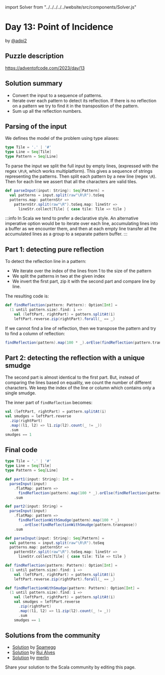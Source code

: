 import Solver from "../../../../../website/src/components/Solver.js"

# Day 13: Point of Incidence

by [@adpi2](https://github.com/adpi2)

## Puzzle description

https://adventofcode.com/2023/day/13

## Solution summary

- Convert the input to a sequence of patterns.
- Iterate over each pattern to detect its reflection. If there is no reflection on a pattern we try to find it in the transposition of the pattern.
- Sum up all the reflection numbers.

## Parsing of the input

We defines the model of the problem using type aliases:

```scala
type Tile = '.' | '#'
type Line = Seq[Tile]
type Pattern = Seq[Line]
```

To parse the input we split the full input by empty lines, (expressed with the regex `\R\R`, which works multiplatform).
This gives a sequence of strings representing the patterns. Then split each pattern by a new line (regex `\R`). Then for
each line we assert that all the characters are valid tiles.

```scala
def parseInput(input: String): Seq[Pattern] =
  val patterns = input.split(raw"\R\R").toSeq
  patterns.map: patternStr =>
    patternStr.split(raw"\R").toSeq.map: lineStr =>
      lineStr.collect[Tile] { case tile: Tile => tile }
```

:::info
In Scala we tend to prefer a declarative style. An alternative imperative option would be to iterate over each line,
accumulating lines into a buffer as we encounter them, and then at each empty line transfer all the accumulated lines as a group to a separate pattern buffer.
:::

## Part 1: detecting pure reflection

To detect the reflection line in a pattern:
  - We iterate over the index of the lines from 1 to the size of the pattern
  - We split the patterns in two at the given index
  - We invert the first part, zip it with the second part and compare line by line.

The resulting code is:

```scala
def findReflection(pattern: Pattern): Option[Int] =
  (1 until pattern.size).find: i =>
    val (leftPart, rightPart) = pattern.splitAt(i)
    leftPart.reverse.zip(rightPart).forall(_ == _)
```

If we cannot find a line of reflection, then we transpose the pattern and try to find a column of reflection:

```scala
findReflection(pattern).map(100 * _).orElse(findReflection(pattern.transpose))
```

## Part 2: detecting the reflection with a unique smudge

The second part is almost identical to the first part. But, instead of comparing the lines based on equality, we count the number of different characters. We keep the index of the line or column which contains only a single smudge.

The inner part of `findReflection` becomes:

```scala
val (leftPart, rightPart) = pattern.splitAt(i)
val smudges = leftPart.reverse
  .zip(rightPart)
  .map((l1, l2) => l1.zip(l2).count(_ != _))
  .sum
smudges == 1
```

## Final code

```scala
type Tile = '.' | '#'
type Line = Seq[Tile]
type Pattern = Seq[Line]

def part1(input: String): Int =
  parseInput(input)
    .flatMap: pattern =>
      findReflection(pattern).map(100 * _).orElse(findReflection(pattern.transpose))
    .sum

def part2(input: String) =
  parseInput(input)
    .flatMap: pattern =>
      findReflectionWithSmudge(pattern).map(100 * _)
        .orElse(findReflectionWithSmudge(pattern.transpose))
    .sum

def parseInput(input: String): Seq[Pattern] =
  val patterns = input.split(raw"\R\R").toSeq
  patterns.map: patternStr =>
    patternStr.split(raw"\R").toSeq.map: lineStr =>
      lineStr.collect[Tile] { case tile: Tile => tile }

def findReflection(pattern: Pattern): Option[Int] =
  (1 until pattern.size).find: i =>
    val (leftPart, rightPart) = pattern.splitAt(i)
    leftPart.reverse.zip(rightPart).forall(_ == _)

def findReflectionWithSmudge(pattern: Pattern): Option[Int] =
  (1 until pattern.size).find: i =>
    val (leftPart, rightPart) = pattern.splitAt(i)
    val smudges = leftPart.reverse
      .zip(rightPart)
      .map((l1, l2) => l1.zip(l2).count(_ != _))
      .sum
    smudges == 1
```

## Solutions from the community

- [Solution](https://github.com/spamegg1/advent-of-code-2023-scala/blob/solutions/13.worksheet.sc#L156) by [Spamegg](https://github.com/spamegg1)
- [Solution](https://github.com/xRuiAlves/advent-of-code-2023/blob/main/Day13.scala) by [Rui Alves](https://github.com/xRuiAlves/)
- [Solution](https://github.com/merlinorg/aoc2023/blob/main/src/main/scala/Day13.scala) by [merlin](https://github.com/merlinorg/)

Share your solution to the Scala community by editing this page.

